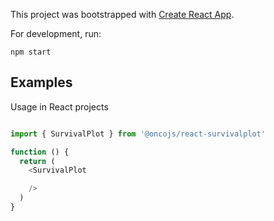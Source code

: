 This project was bootstrapped with [Create React App](https://github.com/facebookincubator/create-react-app).

For development, run:

```
npm start
```

## Examples

Usage in React projects

```js

import { SurvivalPlot } from '@oncojs/react-survivalplot'

function () {
  return (
    <SurvivalPlot

    />
  )
}

```
